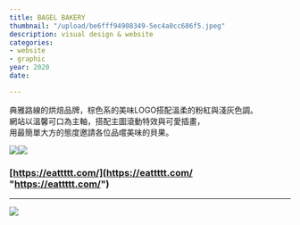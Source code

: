 ```yaml
---
title: BAGEL BAKERY
thumbnail: "/upload/be6fff94908349-5ec4a0cc686f5.jpeg"
description: visual design & website
categories:
- website
- graphic
year: 2020
date: 

---
```

典雅路線的烘焙品牌，棕色系的美味LOGO搭配溫柔的粉紅與淺灰色調。  
網站以溫馨可口為主軸，搭配主圖滾動特效與可愛插畫，  
用最簡單大方的態度邀請各位品嚐美味的貝果。

![](https://i.imgur.com/TIeD6y1.png)![](https://i.imgur.com/fuGZXCo.jpg)

### [https://eattttt.com/](https://eattttt.com/ "https://eattttt.com/")

<hr/>

![](https://i.imgur.com/aUjEgTq.jpg)